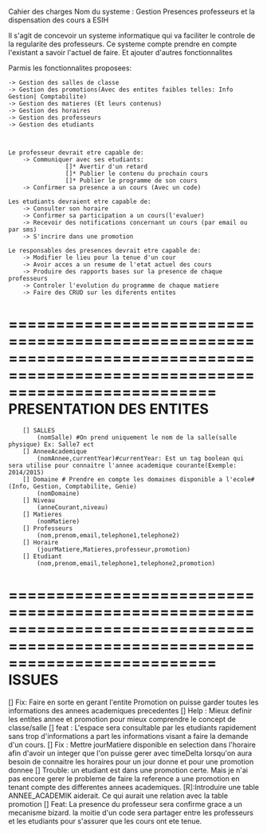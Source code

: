 
Cahier des charges
Nom du systeme : Gestion Presences professeurs et la dispensation des cours a ESIH

Il s'agit de concevoir un systeme informatique qui va faciliter le controle de la regularite des professeurs.
Ce systeme compte prendre en compte l'existant a savoir l'actuel de faire. Et ajouter d'autres fonctionnalites

Parmis les fonctionnalites proposees:

	-> Gestion des salles de classe
	-> Gestion des promotions(Avec des entites faibles telles: Info Gestion| Comptabilite)
	-> Gestion des matieres (Et leurs contenus)
	-> Gestion des horaires
	-> Gestion des professeurs
	-> Gestion des etudiants



	Le professeur devrait etre capable de:
		-> Communiquer avec ses etudiants:
					[]* Avertir d'un retard
					[]* Publier le contenu du prochain cours
					[]* Publier le programme de son cours 
		-> Confirmer sa presence a un cours (Avec un code)

	Les etudiants devraient etre capable de:
		-> Consulter son horaire
		-> Confirmer sa participation a un cours(l'evaluer)
		-> Recevoir des notifications concernant un cours (par email ou par sms)
		-> S'incrire dans une promotion

	Le responsables des presences devrait etre capable de:
		-> Modifier le lieu pour la tenue d'un cour
		-> Avoir acces a un resume de l'etat actuel des cours
		-> Produire des rapports bases sur la presence de chaque professeurs
		-> Controler l'evolution du programme de chaque matiere
		-> Faire des CRUD sur les diferents entites

==============================================================================================================================
PRESENTATION DES ENTITES
==============================================================================================================================
		[] SALLES
			(nomSalle) #On prend uniquement le nom de la salle(salle physique) Ex: Salle7 ect
		[] AnneeAcademique
			(nomAnnee,currentYear)#currentYear: Est un tag boolean qui sera utilise pour connaitre l'annee academique courante(Exemple: 2014/2015)
		[] Domaine # Prendre en compte les domaines disponible a l'ecole# (Info, Gestion, Comptabilite, Genie)
			(nomDomaine)
		[] Niveau
			(anneCourant,niveau)
		[] Matieres
			(nomMatiere)
		[] Professeurs
			(nom,prenom,email,telephone1,telephone2)
		[] Horaire
			(jourMatiere,Matieres,professeur,promotion)
		[] Etudiant 
			(nom,prenom,email,telephone1,telephone2,promotion)

==============================================================================================================================
ISSUES
==============================================================================================================================
[] Fix: Faire en sorte en gerant l'entite Promotion on puisse garder toutes les informations des annees academiques precedentes
[] Help : Mieux definir les entites annee et promotion pour mieux comprendre le concept de classe/salle
[] feat :  L'espace sera consultable par les etudiants rapidement sans trop d'informations a part les informations visant a faire la demande d'un cours.
[] Fix : Mettre jourMatiere disponible en selection dans l'horaire afin d'avoir un integer que l'on puisse gerer avec timeDelta lorsqu'on aura besoin de connaitre les horaires pour un jour donne et pour une promotion donnee
[] Trouble: un etudiant est dans une promotion certe. Mais je n'ai pas encore gerer le probleme de faire la reference a une promotion 
en tenant compte des differentes annees academiques.
	[R]:Introduire une table ANNEE_ACADEMIK aiderait. Ce qui aurait une relation avec la table promotion
[] Feat: La presence du professeur sera confirme grace a un mecanisme bizard. la moitie d'un code sera partager entre les professeurs et les etudiants pour s'assurer que les cours ont ete tenue.
